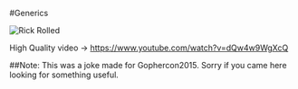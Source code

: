 #Generics


![Rick Rolled](http://i.imgur.com/no3t9ib.gif)

High Quality video -> https://www.youtube.com/watch?v=dQw4w9WgXcQ

##Note: This was a joke made for Gophercon2015. Sorry if you came here looking for something useful.
